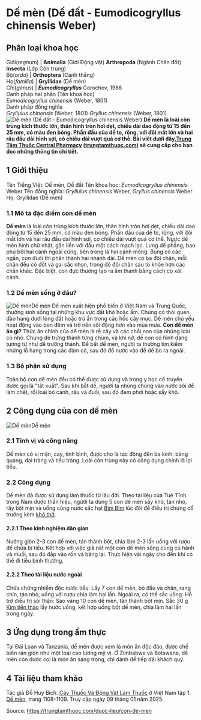 # Dế mèn (Dế đất - Eumodicogryllus chinensis Weber)

Phân loại khoa học  
---  
Giới(_regnum_) |  **Animalia** (Giới Động vật) **Arthropoda** (Ngành Chân đốt) **Insecta** (Lớp Côn trùng)  
Bộ(_ordo_) | **Orthoptera** (Cánh thẳng)  
Họ(_familia_) | **Gryllidae** (Dế mèn)  
Chi(_genus_) | **_Eumodicogryllus_** Gorochov, 1986  
Danh pháp hai phần (Tên khoa học)  
_Eumodicogryllus chinensis_ (Weber, 1801)  
Danh pháp đồng nghĩa  
_Gryllulus chinensis_ (Weber, 1801) _Gryllus chinensis_ (Weber, 1801)  
![Dế mèn \(Dế đất - Eumodicogryllus chinensis Weber\)](https://trungtamthuoc.com/images/others/de-men-1-8007.jpg)
**Dế mèn là loài côn trùng kích thước lớn, thân hình tròn hơi dẹt, chiều dài dao động từ 15 đến 25 mm, có màu đen bóng. Phần đầu của dế to, rộng, với đôi mắt lớn và hai râu đầu dài hình sợi, có chiều dài vượt quá cơ thể. Bài viết dưới đây,[Trung Tâm Thuốc Central Pharmacy](https://trungtamthuoc.com/ "Trung Tâm Thuốc Central Pharmacy") ([trungtamthuoc.com](https://trungtamthuoc.com/ "trungtamthuoc.com")) sẽ cung cấp cho bạn đọc những thông tin chi tiết.**
##  1 Giới thiệu
Tên Tiếng Việt: Dế mèn, Dế đất
Tên khoa học: _Eumodicogryllus chinensis_ Weber
Tên đồng nghĩa: _Gryllulus chinensis_ Weber, _Gryllus chinensis_ Weber
Họ: Gryllidae (Dế mèn)
### 1.1 Mô tả đặc điểm con dế mèn
**Dế mèn** là loài côn trùng kích thước lớn, thân hình tròn hơi dẹt, chiều dài dao động từ 15 đến 25 mm, có màu đen bóng. Phần đầu của dế to, rộng, với đôi mắt lớn và hai râu đầu dài hình sợi, có chiều dài vượt quá cơ thể. Ngực dế mèn hình chữ nhật, gắn liền với đầu một cách mạch lạc. Lưng dế phẳng, bao phủ bởi hai cánh ngoài cứng, bên trong là hai cánh mỏng. Bụng có các ngấn, còn đuôi thì phân thành hai nhánh dài.
Dế mèn có ba đôi chân, mỗi chân đều có đốt và gai sắc nhọn, trong đó đôi chân sau to khỏe hơn các chân khác. Đặc biệt, con đực thường tạo ra âm thanh bằng cách cọ xát cánh.
### 1.2 Dế mèn sống ở đâu?
![Dế mèn](https://trungtamthuoc.com/images/item/de-men-1.jpg)Dế mèn
Dế mèn xuất hiện phổ biến ở Việt Nam và Trung Quốc, thường sinh sống tại những khu vực đất khô hoặc ẩm. Chúng có thói quen đào hang dưới lòng đất hoặc trú ẩn trong các hốc cây mục. Dế mèn chủ yếu hoạt động vào ban đêm và trở nên sôi động hơn vào mùa mưa.
**Con dế mèn ăn gì?** Thức ăn chính của dế mèn là rễ cây và các chồi non của những loài cỏ nhỏ. Chúng đẻ trứng thành từng chùm, và khi nở, dế con có hình dạng tương tự như dế trưởng thành. Để bắt dế mèn, người ta thường tìm kiếm những lỗ hang trong các đám cỏ, sau đó đổ nước vào để dế bò ra ngoài.
### 1.3 Bộ phận sử dụng
Toàn bộ con dế mèn đều có thể được sử dụng và trong y học cổ truyền được gọi là "tất xuất". Sau khi bắt dế, người ta nhúng chúng vào nước sôi để làm chết, rồi loại bỏ cánh, râu và đuôi, sau đó đem phơi hoặc sấy khô.
##  2 Công dụng của con dế mèn 
![Dế mèn](https://trungtamthuoc.com/images/item/de-men-2.jpg)Dế mèn
### 2.1 Tính vị và công năng
Dế mèn có vị mặn, cay, tính bình, được cho là tác động đến ba kinh: bàng quang, đại tràng và tiểu tràng. Loài côn trùng này có công dụng chính là lợi tiểu.
### 2.2 Công dụng 
Dế mèn đã được sử dụng làm thuốc từ lâu đời. Theo tài liệu của Tuệ Tĩnh trong Nam dược thần hiệu, người ta dùng 5 con dế mèn sấy khô, tán nhỏ, rây bột mịn và uống cùng nước sắc hạt [Bìm Bìm](https://trungtamthuoc.com/duoc-lieu/bim-bim-72 "Bìm Bìm") lúc đói để điều trị chứng cổ trướng kèm [khó thở](https://trungtamthuoc.com/bai-viet/huong-dan-chan-doan-va-xu-tri-tinh-trang-kho-tho "khó thở").
#### 2.2.1 Theo kinh nghiệm dân gian
Nướng giòn 2-3 con dế mèn, tán thành bột, chia làm 2-3 lần uống với rượu để chữa bí tiểu. Kết hợp với việc giã nát một con dế mèn sống cùng củ hành và muối, sau đó đắp vào rốn và băng lại. Thực hiện vài ngày cho đến khi có thể đi tiểu bình thường.
#### 2.2.2 Theo tài liệu nước ngoài
Chữa chứng nhiễm độc nước tiểu: Lấy 7 con dế mèn, bỏ đầu và chân, rang chín, tán nhỏ, uống với rượu chia làm hai lần. Ngoài ra, có thể sắc uống.
Hỗ trợ điều trị sỏi thận: Sao vàng 10 con dế mèn, tán thành bột mịn. Sắc 30 g [Kim tiền thảo](https://trungtamthuoc.com/duoc-lieu/kim-tien-thao-82 "Kim tiền thảo") lấy nước uống, kết hợp uống bột dế mèn, chia làm hai lần trong ngày.
##  3 Ứng dụng trong ẩm thực
Tại Đài Loan và Tanzania, dế mèn được xem là món ăn độc đáo, được chế biến rán giòn như một loại cao lương mỹ vị. Ở Zimbabwe và Botswana, dế mèn còn được coi là món ăn sang trọng, chỉ dành để tiếp đãi khách quý.
##  4 Tài liệu tham khảo
Tác giả Đỗ Huy Bích. [Cây Thuốc Và Động Vật Làm Thuốc](https://trungtamthuoc.com/bai-viet/doc-online-va-tai-mien-phi-pdf-sach-cay-thuoc-va-dong-vat-lam-thuoc-o-viet-nam "Cây Thuốc Và Động Vật Làm Thuốc") ở Việt Nam tập 1. [Dế mèn](https://trungtamthuoc.com/upload/pdf/cay-thuoc-va-dong-vat-lam-thuoc-tap-1-trungtamthuoc.com.pdf), trang 1108-1109. Truy cập ngày 09 tháng 01 năm 2025.


Source: https://trungtamthuoc.com/duoc-lieu/con-de-men